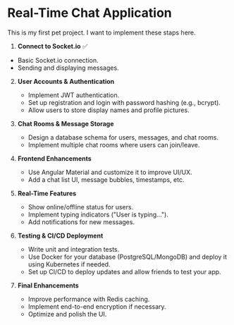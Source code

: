 # Real-Time Chat Application

This is my first pet project. I want to implement these staps here.

1. **Connect to Socket.io** ✅ 
- Basic Socket.io connection.
- Sending and displaying messages.

2. **User Accounts & Authentication**  
   - Implement JWT authentication.
   - Set up registration and login with password hashing (e.g., bcrypt).
   - Allow users to store display names and profile pictures.

3. **Chat Rooms & Message Storage**  
   - Design a database schema for users, messages, and chat rooms.
   - Implement multiple chat rooms where users can join/leave.

4. **Frontend Enhancements**  
   - Use Angular Material and customize it to improve UI/UX.
   - Add a chat list UI, message bubbles, timestamps, etc.

5. **Real-Time Features**  
   - Show online/offline status for users.
   - Implement typing indicators ("User is typing...").
   - Add notifications for new messages.

6. **Testing & CI/CD Deployment**  
   - Write unit and integration tests.
   - Use Docker for your database (PostgreSQL/MongoDB) and deploy it using Kubernetes if needed.
   - Set up CI/CD to deploy updates and allow friends to test your app.

7. **Final Enhancements**  
   - Improve performance with Redis caching.
   - Implement end-to-end encryption if necessary.
   - Optimize and polish the UI.
